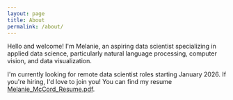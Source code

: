 ```yaml
---
layout: page
title: About
permalink: /about/
---
```


Hello and welcome! I'm Melanie, an aspiring data scientist specializing in applied data science, particularly natural language processing, computer vision, and data visualization.

I'm currently looking for remote data scientist roles starting January 2026. If you're hiring, I'd love to join you! You can find my resume [Melanie_McCord_Resume.pdf](here).